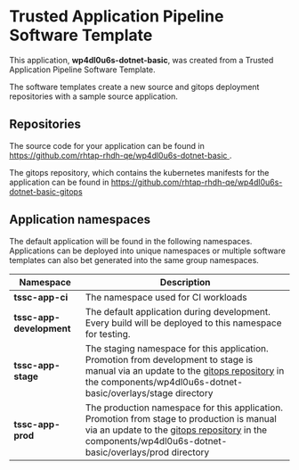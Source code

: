 # Trusted Application Pipeline Software Template

This application, **wp4dl0u6s-dotnet-basic**, was created from a Trusted Application Pipeline Software Template.

The software templates create a new source and gitops deployment repositories with a sample source application. 

## Repositories

The source code for your application can be found in [https://github.com/rhtap-rhdh-qe/wp4dl0u6s-dotnet-basic ](https://github.com/rhtap-rhdh-qe/wp4dl0u6s-dotnet-basic ).
 
The gitops repository, which contains the kubernetes manifests for the application can be found in 
[https://github.com/rhtap-rhdh-qe/wp4dl0u6s-dotnet-basic-gitops ](https://github.com/rhtap-rhdh-qe/wp4dl0u6s-dotnet-basic-gitops ) 

## Application namespaces 

The default application will be found in the following namespaces. Applications can be deployed into unique namespaces or multiple software templates can also bet generated into the same group namespaces.  

|  Namespace   |  Description   |  
| -------- | -------- |
| **tssc-app-ci** | The namespace used for CI workloads |
| **tssc-app-development** | The default application during development. Every build will be deployed to this namespace for testing. |
| **tssc-app-stage** | The staging namespace for this application. Promotion from development to stage is manual via an update to the [gitops repository](https://github.com/rhtap-rhdh-qe/wp4dl0u6s-dotnet-basic-gitops ) in the components/wp4dl0u6s-dotnet-basic/overlays/stage directory |
| **tssc-app-prod** | The production namespace for this application. Promotion from stage to production is manual via an update to the [gitops repository](https://github.com/rhtap-rhdh-qe/wp4dl0u6s-dotnet-basic-gitops ) in the components/wp4dl0u6s-dotnet-basic/overlays/prod directory |